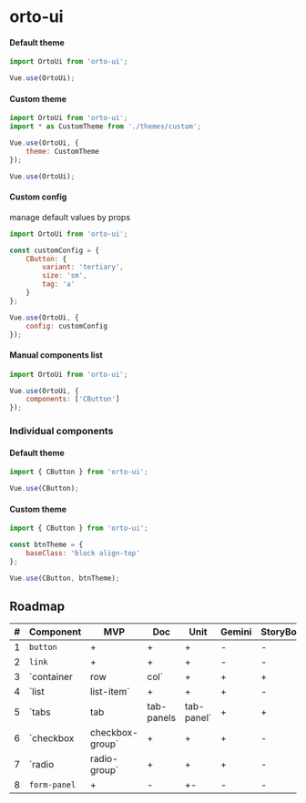 # orto-ui

#### Default theme

```javascript
import OrtoUi from 'orto-ui';

Vue.use(OrtoUi);
```

#### Custom theme

```javascript
import OrtoUi from 'orto-ui';
import * as CustomTheme from './themes/custom';

Vue.use(OrtoUi, {
    theme: CustomTheme
});

Vue.use(OrtoUi);
```

#### Custom config

manage default values by props

```javascript
import OrtoUi from 'orto-ui';

const customConfig = {
    CButton: {
        variant: 'tertiary',
        size: 'sm',
        tag: 'a'
    }
};

Vue.use(OrtoUi, {
    config: customConfig
});
```

#### Manual components list

```javascript
import OrtoUi from 'orto-ui';

Vue.use(OrtoUi, {
    components: ['CButton']
});
```

### Individual components

#### Default theme

```javascript
import { CButton } from 'orto-ui';

Vue.use(CButton);
```

#### Custom theme

```javascript
import { CButton } from 'orto-ui';

const btnTheme = {
    baseClass: 'block align-top'
};

Vue.use(CButton, btnTheme);
```

## Roadmap

| #   | Component                       | MVP | Doc | Unit | Gemini | StoryBook | Accessibility |
| --- | ------------------------------- | --- | --- | ---- | ------ | --------- | ------------- |
| 1   | `button`                        | +   | +   | +    | -      | -         | -             |
| 2   | `link`                          | +   | +   | +    | -      | -         | -             |
| 3   | `container|row|col`             | +   | +   | +    | -      | -         | -             |
| 4   | `list|list-item`                | +   | +   | +    | -      | -         | -             |
| 5   | `tabs|tab|tab-panels|tab-panel` | +   | +   | +-   | -      | -         | -             |
| 6   | `checkbox|checkbox-group`       | +   | +   | +    | -      | -         | -             |
| 7   | `radio|radio-group`             | +   | +   | +    | -      | -         | -             |
| 8   | `form-panel`                    | +   | -   | +-   | -      | -         | -             |
